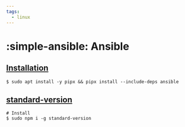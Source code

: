 ```yaml
---
tags:
  - linux
---
```

# :simple-ansible: Ansible

## [Installation][1]

```shell
$ sudo apt install -y pipx && pipx install --include-deps ansible
```

## [standard-version](https://github.com/conventional-changelog/standard-version)

```shell
# Install
$ sudo npm i -g standard-version
```

[1]: <https://docs.ansible.com/ansible/latest/installation_guide/intro_installation.html>
